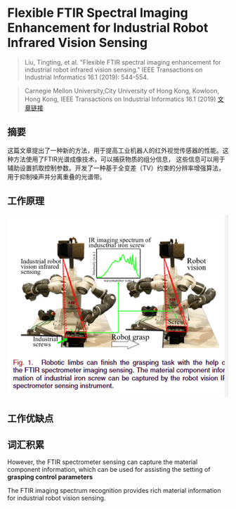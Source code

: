 # Flexible FTIR Spectral Imaging Enhancement for  Industrial Robot Infrared Vision Sensing

> Liu, Tingting, et al. "Flexible FTIR spectral imaging enhancement for industrial robot infrared vision sensing." IEEE
> Transactions on Industrial Informatics 16.1 (2019): 544-554.

> Carnegie Mellon University,City University of Hong Kong, Kowloon, Hong Kong,
 IEEE Transactions on Industrial Informatics 16.1 (2019) [文章链接](paper.pdf)

## 摘要
这篇文章提出了一种新的方法，用于提高工业机器人的红外视觉传感器的性能。这种方法使用了FTIR光谱成像技术，可以捕获物质的组分信息，
这些信息可以用于辅助设置抓取控制参数。开发了一种基于全变差（TV）约束的分辨率增强算法，用于抑制噪声并分离重叠的光谱带。
## 工作原理
![img.png](img.png)
## 工作优缺点

## 词汇积累

However, the FTIR spectrometer sensing can capture the material component information, which can be used for assisting
the setting of **grasping control parameters**

The FTIR imaging spectrum recognition provides rich material information for industrial robot vision sensing.